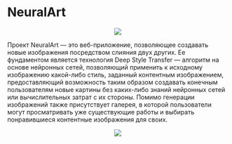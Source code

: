 # NeuralArt

<p align="center">
  <img src="http://www.imageup.ru/img94/3307407/mainpic.jpg">
</p>
Проект NeuralArt — это веб-приложение, позволяющее создавать новые изображения посредством слияния двух других. Ее фундаментом является технология Deep Style Transfer — алгоритм на основе нейронных сетей,  позволяющий применить к исходному изображению какой-либо стиль, заданный контентным изображением, предоставляющий возможность таким образом создавать конечным пользователям новые картины без каких-либо знаний нейронных сетей или вычислительных затрат с их стороны. Помимо генерации изображений также присутствует галерея, в которой пользователи могут просматривать уже существующие работы и выбирать понравившиеся контентные изображения для своих.
 <p align="center">
  <img src="http://www.imageup.ru/img94/3307409/pic1.jpg">
</p>
